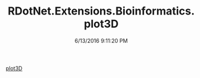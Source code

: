 ﻿---
title: RDotNet.Extensions.Bioinformatics.plot3D
date: 6/13/2016 9:11:20 PM
---

[plot3D](T-RDotNet.Extensions.Bioinformatics.plot3D.plot3D.html)
